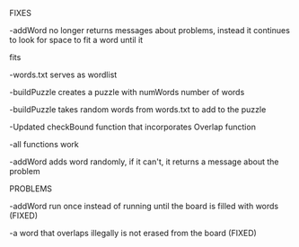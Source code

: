 FIXES

-addWord no longer returns messages about problems, instead it continues to look for space to fit a word until it 

fits

-words.txt serves as wordlist

-buildPuzzle creates a puzzle with numWords number of words

-buildPuzzle takes random words from words.txt to add to the puzzle

-Updated checkBound function that incorporates Overlap function

-all functions work

-addWord adds word randomly, if it can't, it returns a message about the problem



PROBLEMS

-addWord run once instead of running until the board is filled with words (FIXED)

-a word that overlaps illegally is not erased from the board (FIXED)



